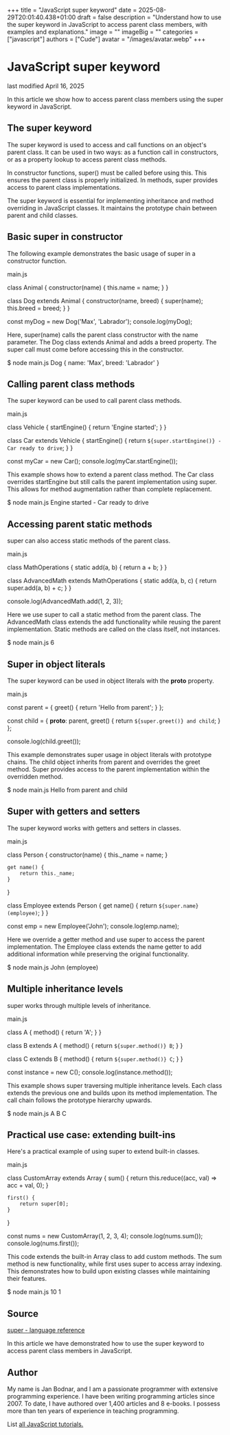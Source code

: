 +++
title = "JavaScript super keyword"
date = 2025-08-29T20:01:40.438+01:00
draft = false
description = "Understand how to use the super keyword in JavaScript to access parent class members, with examples and explanations."
image = ""
imageBig = ""
categories = ["javascript"]
authors = ["Cude"]
avatar = "/images/avatar.webp"
+++

# JavaScript super keyword

last modified April 16, 2025

In this article we show how to access parent class members using the super
keyword in JavaScript.

## The super keyword

The super keyword is used to access and call functions on an object's
parent class. It can be used in two ways: as a function call in constructors,
or as a property lookup to access parent class methods.

In constructor functions, super() must be called before using
this. This ensures the parent class is properly initialized.
In methods, super provides access to parent class implementations.

The super keyword is essential for implementing inheritance and
method overriding in JavaScript classes. It maintains the prototype chain
between parent and child classes.

## Basic super in constructor

The following example demonstrates the basic usage of super in a
constructor function.

main.js
  

class Animal {
    constructor(name) {
        this.name = name;
    }
}

class Dog extends Animal {
    constructor(name, breed) {
        super(name);
        this.breed = breed;
    }
}

const myDog = new Dog('Max', 'Labrador');
console.log(myDog);

Here, super(name) calls the parent class constructor with the name
parameter. The Dog class extends Animal and adds a breed property. The super
call must come before accessing this in the constructor.

$ node main.js
Dog { name: 'Max', breed: 'Labrador' }

## Calling parent class methods

The super keyword can be used to call parent class methods.

main.js
  

class Vehicle {
    startEngine() {
        return 'Engine started';
    }
}

class Car extends Vehicle {
    startEngine() {
        return `${super.startEngine()} - Car ready to drive`;
    }
}

const myCar = new Car();
console.log(myCar.startEngine());

This example shows how to extend a parent class method. The Car class overrides
startEngine but still calls the parent implementation using super. This allows
for method augmentation rather than complete replacement.

$ node main.js
Engine started - Car ready to drive

## Accessing parent static methods

super can also access static methods of the parent class.

main.js
  

class MathOperations {
    static add(a, b) {
        return a + b;
    }
}

class AdvancedMath extends MathOperations {
    static add(a, b, c) {
        return super.add(a, b) + c;
    }
}

console.log(AdvancedMath.add(1, 2, 3));

Here we use super to call a static method from the parent class. The AdvancedMath
class extends the add functionality while reusing the parent implementation.
Static methods are called on the class itself, not instances.

$ node main.js
6

## Super in object literals

The super keyword can be used in object literals with the __proto__
property.

main.js
  

const parent = {
    greet() {
        return 'Hello from parent';
    }
};

const child = {
    __proto__: parent,
    greet() {
        return `${super.greet()} and child`;
    }
};

console.log(child.greet());

This example demonstrates super usage in object literals with prototype chains.
The child object inherits from parent and overrides the greet method. Super
provides access to the parent implementation within the overridden method.

$ node main.js
Hello from parent and child

## Super with getters and setters

The super keyword works with getters and setters in classes.

main.js
  

class Person {
    constructor(name) {
        this._name = name;
    }
    
    get name() {
        return this._name;
    }
}

class Employee extends Person {
    get name() {
        return `${super.name} (employee)`;
    }
}

const emp = new Employee('John');
console.log(emp.name);

Here we override a getter method and use super to access the parent
implementation. The Employee class extends the name getter to add additional
information while preserving the original functionality.

$ node main.js
John (employee)

## Multiple inheritance levels

super works through multiple levels of inheritance.

main.js
  

class A {
    method() {
        return 'A';
    }
}

class B extends A {
    method() {
        return `${super.method()} B`;
    }
}

class C extends B {
    method() {
        return `${super.method()} C`;
    }
}

const instance = new C();
console.log(instance.method());

This example shows super traversing multiple inheritance levels. Each class
extends the previous one and builds upon its method implementation. The call
chain follows the prototype hierarchy upwards.

$ node main.js
A B C

## Practical use case: extending built-ins

Here's a practical example of using super to extend built-in classes.

main.js
  

class CustomArray extends Array {
    sum() {
        return this.reduce((acc, val) =&gt; acc + val, 0);
    }
    
    first() {
        return super[0];
    }
}

const nums = new CustomArray(1, 2, 3, 4);
console.log(nums.sum());
console.log(nums.first());

This code extends the built-in Array class to add custom methods. The sum method
is new functionality, while first uses super to access array indexing. This
demonstrates how to build upon existing classes while maintaining their features.

$ node main.js
10
1

## Source

[super - language reference](https://developer.mozilla.org/en-US/docs/Web/JavaScript/Reference/Operators/super)

In this article we have demonstrated how to use the super keyword to access
parent class members in JavaScript.

## Author

My name is Jan Bodnar, and I am a passionate programmer with extensive
programming experience. I have been writing programming articles since 2007.
To date, I have authored over 1,400 articles and 8 e-books. I possess more
than ten years of experience in teaching programming.

List [all JavaScript tutorials.](/all/#js)